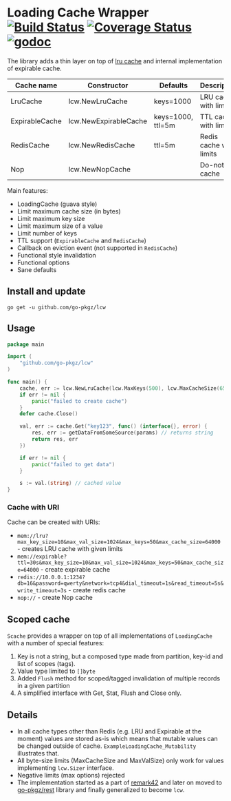 # Loading Cache Wrapper [![Build Status](https://github.com/go-pkgz/lcw/workflows/build/badge.svg)](https://github.com/go-pkgz/lcw/actions) [![Coverage Status](https://coveralls.io/repos/github/go-pkgz/lcw/badge.svg?branch=master)](https://coveralls.io/github/go-pkgz/lcw?branch=master) [![godoc](https://godoc.org/github.com/go-pkgz/lcw?status.svg)](https://godoc.org/github.com/go-pkgz/lcw)

The library adds a thin layer on top of [lru cache](https://github.com/hashicorp/golang-lru) and internal implementation
of expirable cache.

| Cache name     | Constructor           | Defaults          | Description             |
|----------------|-----------------------|-------------------|-------------------------|
| LruCache       | lcw.NewLruCache       | keys=1000         | LRU cache with limits   |
| ExpirableCache | lcw.NewExpirableCache | keys=1000, ttl=5m | TTL cache with limits   |
| RedisCache     | lcw.NewRedisCache     | ttl=5m            | Redis cache with limits |
| Nop            | lcw.NewNopCache       |                   | Do-nothing cache        |

Main features:

- LoadingCache (guava style)
- Limit maximum cache size (in bytes)
- Limit maximum key size
- Limit maximum size of a value
- Limit number of keys
- TTL support (`ExpirableCache` and `RedisCache`)
- Callback on eviction event (not supported in `RedisCache`)
- Functional style invalidation
- Functional options
- Sane defaults

## Install and update

`go get -u github.com/go-pkgz/lcw`

## Usage

```go
package main

import (
	"github.com/go-pkgz/lcw"
)

func main() {
	cache, err := lcw.NewLruCache(lcw.MaxKeys(500), lcw.MaxCacheSize(65536), lcw.MaxValSize(200), lcw.MaxKeySize(32))
	if err != nil {
		panic("failed to create cache")
	}
	defer cache.Close()

	val, err := cache.Get("key123", func() (interface{}, error) {
		res, err := getDataFromSomeSource(params) // returns string
		return res, err
	})

	if err != nil {
		panic("failed to get data")
	}

	s := val.(string) // cached value
}
```

### Cache with URI

Cache can be created with URIs:

- `mem://lru?max_key_size=10&max_val_size=1024&max_keys=50&max_cache_size=64000` - creates LRU cache with given limits
- `mem://expirable?ttl=30s&max_key_size=10&max_val_size=1024&max_keys=50&max_cache_size=64000` - create expirable cache
- `redis://10.0.0.1:1234?db=16&password=qwerty&network=tcp4&dial_timeout=1s&read_timeout=5s&write_timeout=3s` - create
  redis cache
- `nop://` - create Nop cache

## Scoped cache

`Scache` provides a wrapper on top of all implementations of `LoadingCache` with a number of special features:

1. Key is not a string, but a composed type made from partition, key-id and list of scopes (tags).
1. Value type limited to `[]byte`
1. Added `Flush` method for scoped/tagged invalidation of multiple records in a given partition
1. A simplified interface with Get, Stat, Flush and Close only.

## Details

- In all cache types other than Redis (e.g. LRU and Expirable at the moment) values are stored as-is which means
  that mutable values can be changed outside of cache. `ExampleLoadingCache_Mutability` illustrates that.
- All byte-size limits (MaxCacheSize and MaxValSize) only work for values implementing `lcw.Sizer` interface.
- Negative limits (max options) rejected
- The implementation started as a part of [remark42](https://github.com/umputun/remark)
  and later on moved to [go-pkgz/rest](https://github.com/go-pkgz/rest/tree/master/cache)
  library and finally generalized to become `lcw`.
